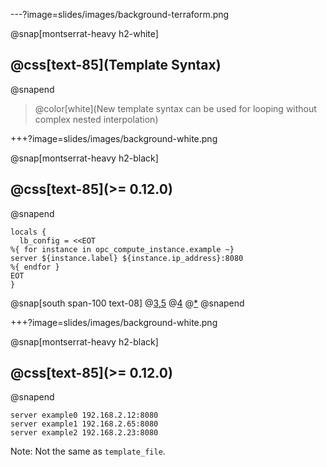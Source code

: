 ---?image=slides/images/background-terraform.png

@snap[montserrat-heavy h2-white]
## @css[text-85](Template Syntax)
@snapend

> @color[white](New template syntax can be used for looping without complex nested interpolation)

+++?image=slides/images/background-white.png

@snap[montserrat-heavy h2-black]
## @css[text-85](>= 0.12.0)
@snapend

```
locals {
  lb_config = <<EOT
%{ for instance in opc_compute_instance.example ~}
server ${instance.label} ${instance.ip_address}:8080
%{ endfor }
EOT
}
```

@snap[south span-100 text-08]
@[3,5](syntax)
@[4](content)
@[*]()
@snapend

+++?image=slides/images/background-white.png

@snap[montserrat-heavy h2-black]
## @css[text-85](>= 0.12.0)
@snapend

```
server example0 192.168.2.12:8080
server example1 192.168.2.65:8080
server example2 192.168.2.23:8080
```

Note:
Not the same as `template_file`.